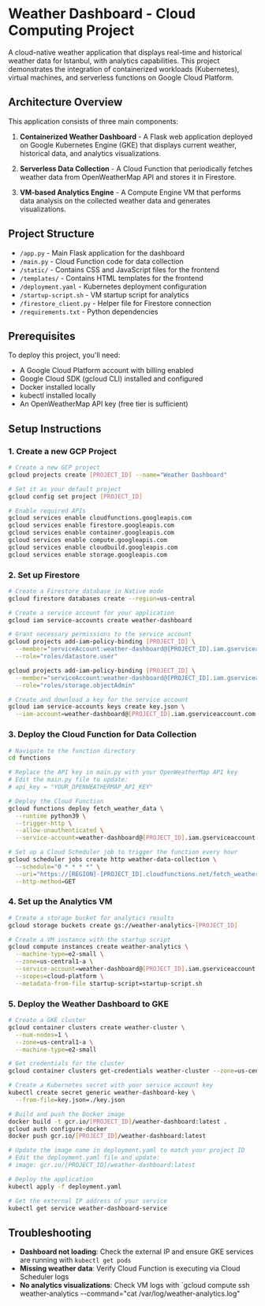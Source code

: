 # Weather Dashboard - Cloud Computing Project

A cloud-native weather application that displays real-time and historical weather data for Istanbul, with analytics capabilities. This project demonstrates the integration of containerized workloads (Kubernetes), virtual machines, and serverless functions on Google Cloud Platform.

## Architecture Overview

This application consists of three main components:

1. **Containerized Weather Dashboard** - A Flask web application deployed on Google Kubernetes Engine (GKE) that displays current weather, historical data, and analytics visualizations.

2. **Serverless Data Collection** - A Cloud Function that periodically fetches weather data from OpenWeatherMap API and stores it in Firestore.

3. **VM-based Analytics Engine** - A Compute Engine VM that performs data analysis on the collected weather data and generates visualizations.

## Project Structure

- `/app.py` - Main Flask application for the dashboard
- `/main.py` - Cloud Function code for data collection
- `/static/` - Contains CSS and JavaScript files for the frontend
- `/templates/` - Contains HTML templates for the frontend
- `/deployment.yaml` - Kubernetes deployment configuration
- `/startup-script.sh` - VM startup script for analytics
- `/firestore_client.py` - Helper file for Firestore connection
- `/requirements.txt` - Python dependencies

## Prerequisites

To deploy this project, you'll need:

- A Google Cloud Platform account with billing enabled
- Google Cloud SDK (gcloud CLI) installed and configured
- Docker installed locally
- kubectl installed locally
- An OpenWeatherMap API key (free tier is sufficient)

## Setup Instructions

### 1. Create a new GCP Project

```bash
# Create a new GCP project
gcloud projects create [PROJECT_ID] --name="Weather Dashboard"

# Set it as your default project
gcloud config set project [PROJECT_ID]

# Enable required APIs
gcloud services enable cloudfunctions.googleapis.com
gcloud services enable firestore.googleapis.com
gcloud services enable container.googleapis.com
gcloud services enable compute.googleapis.com
gcloud services enable cloudbuild.googleapis.com
gcloud services enable storage.googleapis.com
```

### 2. Set up Firestore

```bash
# Create a Firestore database in Native mode
gcloud firestore databases create --region=us-central

# Create a service account for your application
gcloud iam service-accounts create weather-dashboard

# Grant necessary permissions to the service account
gcloud projects add-iam-policy-binding [PROJECT_ID] \
  --member="serviceAccount:weather-dashboard@[PROJECT_ID].iam.gserviceaccount.com" \
  --role="roles/datastore.user"

gcloud projects add-iam-policy-binding [PROJECT_ID] \
  --member="serviceAccount:weather-dashboard@[PROJECT_ID].iam.gserviceaccount.com" \
  --role="roles/storage.objectAdmin"

# Create and download a key for the service account
gcloud iam service-accounts keys create key.json \
  --iam-account=weather-dashboard@[PROJECT_ID].iam.gserviceaccount.com
```

### 3. Deploy the Cloud Function for Data Collection

```bash
# Navigate to the function directory
cd functions

# Replace the API key in main.py with your OpenWeatherMap API key
# Edit the main.py file to update:
# api_key = "YOUR_OPENWEATHERMAP_API_KEY"

# Deploy the Cloud Function
gcloud functions deploy fetch_weather_data \
  --runtime python39 \
  --trigger-http \
  --allow-unauthenticated \
  --service-account=weather-dashboard@[PROJECT_ID].iam.gserviceaccount.com

# Set up a Cloud Scheduler job to trigger the function every hour
gcloud scheduler jobs create http weather-data-collection \
  --schedule="0 * * * *" \
  --uri="https://[REGION]-[PROJECT_ID].cloudfunctions.net/fetch_weather_data" \
  --http-method=GET
```

### 4. Set up the Analytics VM

```bash
# Create a storage bucket for analytics results
gcloud storage buckets create gs://weather-analytics-[PROJECT_ID]

# Create a VM instance with the startup script
gcloud compute instances create weather-analytics \
  --machine-type=e2-small \
  --zone=us-central1-a \
  --service-account=weather-dashboard@[PROJECT_ID].iam.gserviceaccount.com \
  --scopes=cloud-platform \
  --metadata-from-file startup-script=startup-script.sh
```

### 5. Deploy the Weather Dashboard to GKE

```bash
# Create a GKE cluster
gcloud container clusters create weather-cluster \
  --num-nodes=1 \
  --zone=us-central1-a \
  --machine-type=e2-small

# Get credentials for the cluster
gcloud container clusters get-credentials weather-cluster --zone=us-central1-a

# Create a Kubernetes secret with your service account key
kubectl create secret generic weather-dashboard-key \
  --from-file=key.json=./key.json

# Build and push the Docker image
docker build -t gcr.io/[PROJECT_ID]/weather-dashboard:latest .
gcloud auth configure-docker
docker push gcr.io/[PROJECT_ID]/weather-dashboard:latest

# Update the image name in deployment.yaml to match your project ID
# Edit the deployment.yaml file and update:
# image: gcr.io/[PROJECT_ID]/weather-dashboard:latest

# Deploy the application
kubectl apply -f deployment.yaml

# Get the external IP address of your service
kubectl get service weather-dashboard-service
```

## Troubleshooting

- **Dashboard not loading**: Check the external IP and ensure GKE services are running with `kubectl get pods`
- **Missing weather data**: Verify Cloud Function is executing via Cloud Scheduler logs
- **No analytics visualizations**: Check VM logs with `gcloud compute ssh weather-analytics --command="cat /var/log/weather-analytics.log"
